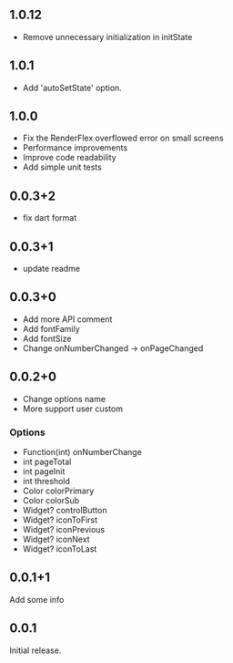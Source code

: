## 1.0.12
- Remove unnecessary initialization in initState

## 1.0.1
- Add 'autoSetState' option.

## 1.0.0
- Fix the RenderFlex overflowed error on small screens
- Performance improvements
- Improve code readability
- Add simple unit tests

## 0.0.3+2
- fix dart format

## 0.0.3+1
- update readme

## 0.0.3+0
- Add more API comment
- Add fontFamily
- Add fontSize
- Change onNumberChanged -> onPageChanged

## 0.0.2+0
- Change options name
- More support user custom

### Options
 - Function(int) onNumberChange
 - int pageTotal
 - int pageInit
 - int threshold
 - Color colorPrimary
 - Color colorSub
 - Widget? controlButton
 - Widget? iconToFirst
 - Widget? iconPrevious
 - Widget? iconNext
 - Widget? iconToLast

## 0.0.1+1
Add some info

## 0.0.1
Initial release.
